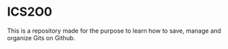 # ICS2O0
This is a repository made for the purpose to learn how to save, manage and organize Gits on Github.
